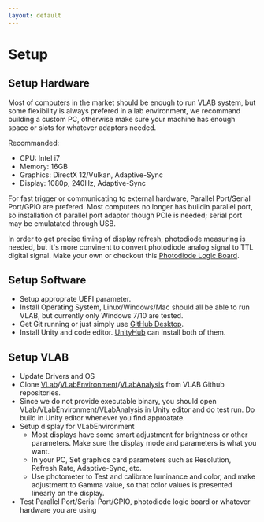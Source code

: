 ```yaml
---
layout: default
---
```


# Setup

## Setup Hardware 
Most of computers in the market should be enough to run VLAB system, but some flexibility is always prefered in a lab environment, we recommand building a custom PC, otherwise make sure your machine has enough space or slots for whatever adaptors needed.

Recommanded:
- CPU: Intel i7
- Memory: 16GB
- Graphics: DirectX 12/Vulkan, Adaptive-Sync
- Display: 1080p, 240Hz, Adaptive-Sync

For fast trigger or communicating to external hardware, Parallel Port/Serial Port/GPIO are prefered. Most computers no longer has buildin parallel port, so installation of parallel port adaptor though PCIe is needed; serial port may be emulatated through USB.

In order to get precise timing of display refresh, photodiode measuring is needed, but it's more convinent to convert photodiode analog signal to TTL digital signal. Make your own or checkout this [Photodiode Logic Board](https://github.com/VLABSys/LPC43xx_M4_AnalogToDigital).

## Setup Software 

- Setup approprate UEFI parameter.
- Install Operating System, Linux/Windows/Mac should all be able to run VLAB, but currently only Windows 7/10 are tested.
- Get Git running or just simply use [GitHub Desktop](https://desktop.github.com/).
- Install Unity and code editor. [UnityHub](https://unity3d.com/get-unity/download) can install both of them.

## Setup VLAB
- Update Drivers and OS 
- Clone [VLab](https://github.com/VLABSys/VLab)/[VLabEnvironment](https://github.com/VLABSys/VLabEnvironment)/[VLabAnalysis](https://github.com/VLABSys/VLabAnalysis) from VLAB Github repositories.
- Since we do not provide executable binary, you should open  VLab/VLabEnvironment/VLabAnalysis in Unity editor and do test run. Do build in Unity editor whenever you find approatate.
- Setup display for VLabEnvironment 
  - Most displays have some smart adjustment for brightness or other parameters. Make sure the display mode and parameters is what you want. 
  - In your PC, Set graphics card parameters such as Resolution, Refresh Rate, Adaptive-Sync, etc.
  - Use photometer to Test and calibrate luminance and color, and make adjustment to Gamma value, so that color values is presented linearly on the display. 
- Test Parallel Port/Serial Port/GPIO, photodiode logic board or whatever hardware you are using 
